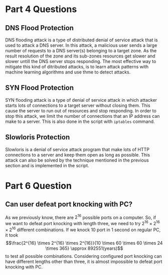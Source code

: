 # Part 4 Questions
## DNS Flood Protection
DNS flooding attack is a type of distributed denial of service attack that is used to attack a DNS server. In this attack, a malicious user sends a large number of requests to a DNS server(s) belonging to a target zone. 
As the result resolution of the zone and its sub-zones resources get slower and slower untill the DNS server stops responding. The most effective way to mitigate this kind of ditributed attacks, is to learn attack patterns with machine learning algorithms and use thme to detect attacks.

## SYN Flood Protection
SYN flooding attack is a type of denial of service attack in which attacker starts lots of connections to a target server without closing them. This cause the server to run out of resources and stop responding.
In order to stop this attack, we limit the number of connections that an IP address can make to a server. This is also done in the script with `iptables` command.

## Slowloris Protection
Slowloris is a denial of service attack program that make lots of HTTP  connections to a server and keep them open as long as possible. This attack can also be solved by the technique mentioned in the previous section and is implemented in the script.

# Part 6 Question
## Can user defeat port knocking with PC?
As we previously know, there are $2^{16}$ possible ports on a computer. So, if we want to defeat port knocking with length three, we need to try $2^{16} \times 2^{16} \times 2^{16}$ different combinations. If we knock 10 port in 1 second on regular PC, it took 
$$\frac{2^{16} \times 2^{16} \times 2^{16}}{10 \times 60 \times 60 \times 24 \times 365} \approx 892551(years)$$
to test all possible combinations. Considering configured port knocking can have different lengths other than three, it is almost impossible to defeat port knocking with PC.
